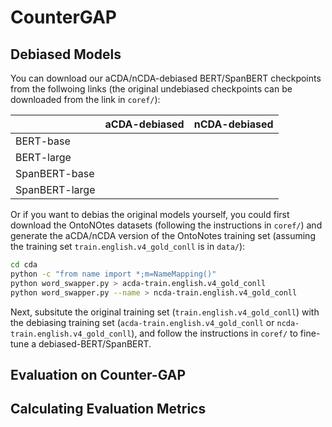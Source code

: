 # CounterGAP

## Debiased Models
You can download our aCDA/nCDA-debiased BERT/SpanBERT checkpoints from the follwoing links (the original undebiased checkpoints can be downloaded from the link in `coref/`):

|                | aCDA-debiased | nCDA-debiased |
| -------------  |:-------------:| -------------:|
| BERT-base      |               |               |
| BERT-large     |               |               |              
| SpanBERT-base  |               |               |
| SpanBERT-large |               |               |

Or if you want to debias the original models yourself, you could first download the OntoNOtes datasets (following the instructions in `coref/`) and
generate the aCDA/nCDA version of the OntoNotes training set (assuming the training set `train.english.v4_gold_conll` is in `data/`): 
```bash
cd cda
python -c "from name import *;m=NameMapping()"
python word_swapper.py > acda-train.english.v4_gold_conll
python word_swapper.py --name > ncda-train.english.v4_gold_conll
```
Next, subsitute the original training set (`train.english.v4_gold_conll`) with the debiasing training set (`acda-train.english.v4_gold_conll` or `ncda-train.english.v4_gold_conll`), and follow the instructions in `coref/` to fine-tune a debiased-BERT/SpanBERT.  

## Evaluation on Counter-GAP


## Calculating Evaluation Metrics
